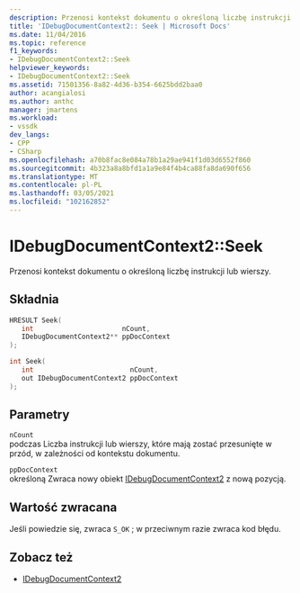 ```yaml
---
description: Przenosi kontekst dokumentu o określoną liczbę instrukcji lub wierszy.
title: 'IDebugDocumentContext2:: Seek | Microsoft Docs'
ms.date: 11/04/2016
ms.topic: reference
f1_keywords:
- IDebugDocumentContext2::Seek
helpviewer_keywords:
- IDebugDocumentContext2::Seek
ms.assetid: 71501356-8a82-4d36-b354-6625bdd2baa0
author: acangialosi
ms.author: anthc
manager: jmartens
ms.workload:
- vssdk
dev_langs:
- CPP
- CSharp
ms.openlocfilehash: a70b8fac8e084a78b1a29ae941f1d03d6552f860
ms.sourcegitcommit: 4b323a8a8bfd1a1a9e84f4b4ca88fa8da690f656
ms.translationtype: MT
ms.contentlocale: pl-PL
ms.lasthandoff: 03/05/2021
ms.locfileid: "102162852"
---
```

# <a name="idebugdocumentcontext2seek"></a>IDebugDocumentContext2::Seek
Przenosi kontekst dokumentu o określoną liczbę instrukcji lub wierszy.

## <a name="syntax"></a>Składnia

```cpp
HRESULT Seek( 
   int                      nCount,
   IDebugDocumentContext2** ppDocContext
);
```

```cpp
int Seek( 
   int                        nCount,
   out IDebugDocumentContext2 ppDocContext
);
```

## <a name="parameters"></a>Parametry
`nCount`\
podczas Liczba instrukcji lub wierszy, które mają zostać przesunięte w przód, w zależności od kontekstu dokumentu.

`ppDocContext`\
określoną Zwraca nowy obiekt [IDebugDocumentContext2](../../../extensibility/debugger/reference/idebugdocumentcontext2.md) z nową pozycją.

## <a name="return-value"></a>Wartość zwracana
 Jeśli powiedzie się, zwraca `S_OK` ; w przeciwnym razie zwraca kod błędu.

## <a name="see-also"></a>Zobacz też
- [IDebugDocumentContext2](../../../extensibility/debugger/reference/idebugdocumentcontext2.md)

